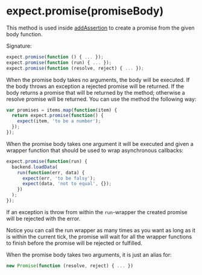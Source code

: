 # expect.promise(promiseBody)

This method is used inside [addAssertion](../addAssertion/) to create
a promise from the given body function.

Signature:

<!-- evaluate:false -->
```js
expect.promise(function () { ... });
expect.promise(function (run) { ... });
expect.promise(function (resolve, reject) { ... });
```

When the promise body takes no arguments, the body will be executed.
If the body throws an exception a rejected promise will be returned.
If the body returns a promise that will be returned by the method;
otherwise a resolve promise will be returned. You can use the method
the following way:

<!-- evaluate:false -->
```js
var promises = items.map(function(item) {
  return expect.promise(function() {
    expect(item, 'to be a number');
  });
});
```

When the promise body takes one argument it will be executed and given a
wrapper function that should be used to wrap asynchronous callbacks:

<!-- evaluate:false -->
```js
expect.promise(function(run) {
  backend.loadData(
    run(function(err, data) {
      expect(err, 'to be falsy');
      expect(data, 'not to equal', {});
    })
  );
});
```

If an exception is throw from within the `run`-wrapper the created
promise will be rejected with the error.

Notice you can call the run wrapper as many times as you want as long
as it is within the current tick, the promise will wait for all the
wrapper functions to finish before the promise will be rejected or
fulfilled.

When the promise body takes two arguments, it is just an alias for:

<!-- evaluate:false -->
```js
new Promise(function (resolve, reject) { ... })
```
